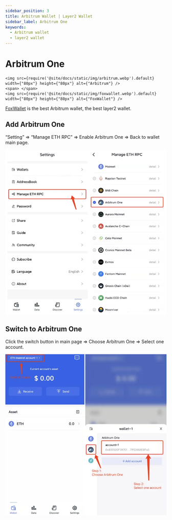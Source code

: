 ```yaml
---
sidebar_position: 3
title: Arbitrum Wallet | Layer2 Wallet
sidebar_label: Arbitrum One
keywords:
  - Arbitrum wallet
  - layer2 wallet
---
```


# Arbitrum One

```mdx-code-block
<img src={require('@site/docs/static/img/arbitrum.webp').default} width={"80px"} height={"80px"} alt={"Arbitrum"} />
<span> </span>
<img src={require('@site/docs/static/img/foxwallet.webp').default} width={"80px"} height={"80px"} alt={"FoxWallet"} />
```
[FoxWallet](https://foxwallet.com) is the best Arbitrum wallet, the best layer2 wallet.

## Add Arbitrum One

“Setting” => “Manage ETH RPC” => Enable Arbitrum One => Back to wallet main page.

![](../img/add-arbitrum.webp)

## Switch to Arbitrum One

Click the switch button in main page => Choose Arbitrum One => Select one
account.

![](../img/switch-arbitrum.webp)